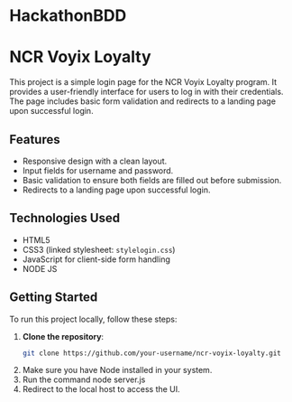 # HackathonBDD
# NCR Voyix Loyalty

This project is a simple login page for the NCR Voyix Loyalty program. It provides a user-friendly interface for users to log in with their credentials. The page includes basic form validation and redirects to a landing page upon successful login.

## Features

- Responsive design with a clean layout.
- Input fields for username and password.
- Basic validation to ensure both fields are filled out before submission.
- Redirects to a landing page upon successful login.

## Technologies Used

- HTML5
- CSS3 (linked stylesheet: `stylelogin.css`)
- JavaScript for client-side form handling
- NODE JS

## Getting Started

To run this project locally, follow these steps:

1. **Clone the repository**:
   ```bash
   git clone https://github.com/your-username/ncr-voyix-loyalty.git

2. Make sure you have Node installed in your system.
3. Run the command node server.js
4. Redirect to the local host to access the UI.
